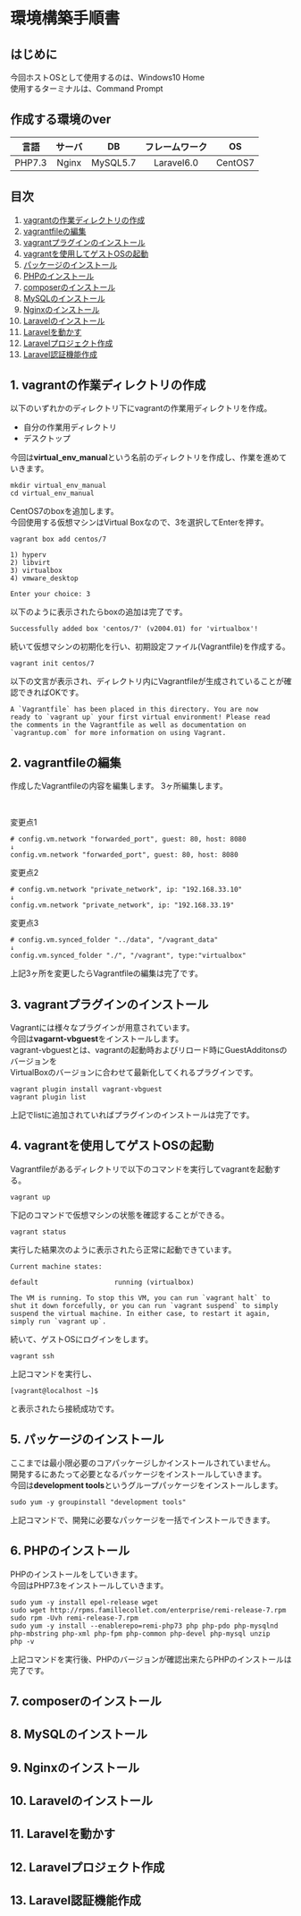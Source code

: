 # 環境構築手順書

## はじめに

今回ホストOSとして使用するのは、Windows10 Home  
使用するターミナルは、Command Prompt

## 作成する環境のver

| 言語 | サーバ | DB | フレームワーク | OS |
| :---: | :---: | :---: | :---: | :---: |
| PHP7.3 | Nginx | MySQL5.7 | Laravel6.0| CentOS7|

## 目次

1. [vagrantの作業ディレクトリの作成](#1-vagrantの作業ディレクトリの作成)
2. [vagrantfileの編集](#2-vagrantfileの編集)
3. [vagrantプラグインのインストール](#3-vagrantプラグインのインストール)
4. [vagrantを使用してゲストOSの起動](#4-vagrantを使用してゲストosの起動)
5. [パッケージのインストール](#5-パッケージのインストール)
6. [PHPのインストール](#6-phpのインストール)
7. [composerのインストール](#7-composerのインストール)
8. [MySQLのインストール](#8-mysqlのインストール)
9. [Nginxのインストール](#9-nginxのインストール)
10. [Laravelのインストール](#10-laravelのインストール)
11. [Laravelを動かす](#11-laravelを動かす)
12. [Laravelプロジェクト作成](#12-laravelプロジェクト作成)
13. [Laravel認証機能作成](#13-laravel認証機能作成)

## 1. vagrantの作業ディレクトリの作成

以下のいずれかのディレクトリ下にvagrantの作業用ディレクトリを作成。  
* 自分の作業用ディレクトリ
* デスクトップ

今回は**virtual_env_manual**という名前のディレクトリを作成し、作業を進めていきます。

```
mkdir virtual_env_manual
cd virtual_env_manual
```
CentOS7のboxを追加します。  
今回使用する仮想マシンはVirtual Boxなので、3を選択してEnterを押す。

```
vagrant box add centos/7

1) hyperv
2) libvirt
3) virtualbox
4) vmware_desktop

Enter your choice: 3
```

以下のように表示されたらboxの追加は完了です。

```
Successfully added box 'centos/7' (v2004.01) for 'virtualbox'!
```

続いて仮想マシンの初期化を行い、初期設定ファイル(Vagrantfile)を作成する。

```
vagrant init centos/7
```

以下の文言が表示され、ディレクトリ内にVagrantfileが生成されていることが確認できればOKです。

```
A `Vagrantfile` has been placed in this directory. You are now  
ready to `vagrant up` your first virtual environment! Please read  
the comments in the Vagrantfile as well as documentation on  
`vagrantup.com` for more information on using Vagrant.  
```

## 2. vagrantfileの編集

作成したVagrantfileの内容を編集します。
3ヶ所編集します。

<br>

変更点1
```
# config.vm.network "forwarded_port", guest: 80, host: 8080
↓
config.vm.network "forwarded_port", guest: 80, host: 8080
```

変更点2
```
# config.vm.network "private_network", ip: "192.168.33.10"
↓
config.vm.network "private_network", ip: "192.168.33.19"
```

変更点3
```
# config.vm.synced_folder "../data", "/vagrant_data"
↓
config.vm.synced_folder "./", "/vagrant", type:"virtualbox"
```

上記3ヶ所を変更したらVagrantfileの編集は完了です。

## 3. vagrantプラグインのインストール

Vagrantには様々なプラグインが用意されています。  
今回は**vagarnt-vbguest**をインストールします。  
vagrant-vbguestとは、vagrantの起動時およびリロード時にGuestAdditonsのバージョンを  
VirtualBoxのバージョンに合わせて最新化してくれるプラグインです。

```
vagrant plugin install vagrant-vbguest
vagrant plugin list
```

上記でlistに追加されていればプラグインのインストールは完了です。

## 4. vagrantを使用してゲストOSの起動

Vagrantfileがあるディレクトリで以下のコマンドを実行してvagrantを起動する。

```
vagrant up
```

下記のコマンドで仮想マシンの状態を確認することができる。

```
vagrant status
```

実行した結果次のように表示されたら正常に起動できています。

```
Current machine states:

default                   running (virtualbox)

The VM is running. To stop this VM, you can run `vagrant halt` to
shut it down forcefully, or you can run `vagrant suspend` to simply
suspend the virtual machine. In either case, to restart it again,
simply run `vagrant up`.
```

続いて、ゲストOSにログインをします。

```
vagrant ssh
```

上記コマンドを実行し、

```
[vagrant@localhost ~]$
```

と表示されたら接続成功です。

## 5. パッケージのインストール

ここまでは最小限必要のコアパッケージしかインストールされていません。  
開発するにあたって必要となるパッケージをインストールしていきます。  
今回は**development tools**というグループパッケージをインストールします。

```
sudo yum -y groupinstall "development tools"
```

上記コマンドで、開発に必要なパッケージを一括でインストールできます。

## 6. PHPのインストール

PHPのインストールをしていきます。  
今回はPHP7.3をインストールしていきます。

```
sudo yum -y install epel-release wget
sudo wget http://rpms.famillecollet.com/enterprise/remi-release-7.rpm
sudo rpm -Uvh remi-release-7.rpm
sudo yum -y install --enablerepo=remi-php73 php php-pdo php-mysqlnd php-mbstring php-xml php-fpm php-common php-devel php-mysql unzip
php -v
```

上記コマンドを実行後、PHPのバージョンが確認出来たらPHPのインストールは完了です。

## 7. composerのインストール

## 8. MySQLのインストール

## 9. Nginxのインストール

## 10. Laravelのインストール

## 11. Laravelを動かす

## 12. Laravelプロジェクト作成

## 13. Laravel認証機能作成